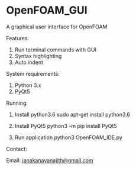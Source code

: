 # OpenFOAM_GUI
A graphical user interface for OpenFOAM

Features:
1. Run terminal commands with GUI
2. Syntax highlighting
3. Auto indent

System requirements:
1. Python 3.x
2. PyQt5

Running:
1. Install python3.6
sudo apt-get install python3.6

2. Install PyQt5
python3 -m pip install PyQt5

3. Run application
python3 OpenFOAM_IDE.py

Contact:

Email: janakanayanajith@gmail.com
